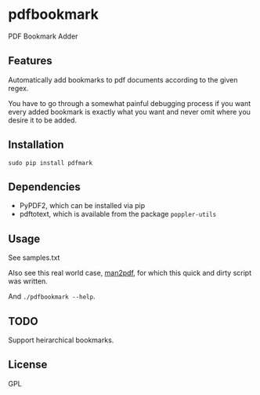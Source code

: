 # pdfbookmark

PDF Bookmark Adder

## Features

Automatically add bookmarks to pdf documents
according to the given regex.

You have to go through a somewhat painful debugging process
if you want every added bookmark is exactly what you want
and never omit where you desire it to be added.

## Installation

```
sudo pip install pdfmark
```

## Dependencies

- PyPDF2, which can be installed via pip
- pdftotext, which is available from the package `poppler-utils`

## Usage

See samples.txt

Also see this real world case,
[man2pdf](https://github.com/NoviceLive/man2pdf),
for which this quick and dirty script was written.

And `./pdfbookmark --help`.

## TODO

Support heirarchical bookmarks.

## License

GPL
